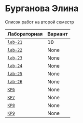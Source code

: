 # Бурганова Элина
<summary>Список работ на второй семестр</summary>


| **Лабораторная**                                                              | **Вариант**                       |
|-------------------------------------------------------------------------------|-----------------------------------|
| [`lab-21`](https://github.com/Maxsmile123/MAI_109B_22/tree/main/Burganova/lab21) | 10                              |
| [`lab-22`](https://github.com/Maxsmile123/MAI_109B_22/tree/main/Burganova/lab22) | None   |
| [`lab-23`](https://github.com/Maxsmile123/MAI_109B_22/tree/main/Burganova/lab23) | None                   |
| [`lab-24`](https://github.com/Maxsmile123/MAI_109B_22/tree/main/Burganova/lab24) | None                |
| [`lab-25`](https://github.com/Maxsmile123/MAI_109B_22/tree/main/Burganova/lab25) | None                 |
| [`lab-26`](https://github.com/Maxsmile123/MAI_109B_22/tree/main/Burganova/lab26) | None |
| [`KP6`](https://github.com/Maxsmile123/MAI_109B_22/tree/main/Burganova/KP6)      | None                  |
| [`KP7`](https://github.com/Maxsmile123/MAI_109B_22/tree/main/Burganova/KP7)      | None                  |
| [`KP8`](https://github.com/Maxsmile123/MAI_109B_22/tree/main/Burganova/KP8)      | None                 |
| [`KP9`](https://github.com/Maxsmile123/MAI_109B_22/tree/main/Burganova/KP9)      | None                  |


